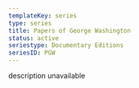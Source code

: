 ```yaml
---
templateKey: series
type: series
title: Papers of George Washington
status: active
seriestype: Documentary Editions
seriesID: PGW
---
```

description unavailable